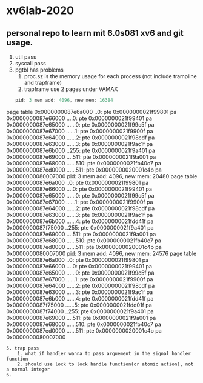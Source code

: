 # xv6lab-2020
## personal repo to learn mit 6.0s081 xv6 and git usage.
1. util pass
2. syscall pass
3. pgtbl has problems 
    1. proc.sz is the memory usage for each process (not include trampline and trapframe)
    2. trapframe use 2 pages under VAMAX
    ```c
    pid: 3 mem add: 4096, new mem: 16384
page table 0x0000000087e6a000
..0: pte 0x0000000021f99801 pa 0x0000000087e66000
....0: pte 0x0000000021f99401 pa 0x0000000087e65000
......0: pte 0x0000000021f99c5f pa 0x0000000087e67000
......1: pte 0x0000000021f9900f pa 0x0000000087e64000
......2: pte 0x0000000021f98cdf pa 0x0000000087e63000
......3: pte 0x0000000021f9ac1f pa 0x0000000087e6b000
..255: pte 0x0000000021f9a401 pa 0x0000000087e69000
....511: pte 0x0000000021f9a001 pa 0x0000000087e68000
......510: pte 0x0000000021fb40c7 pa 0x0000000087ed0000
......511: pte 0x0000000020001c4b pa 0x0000000080007000
pid: 3 mem add: 4096, new mem: 20480
page table 0x0000000087e6a000
..0: pte 0x0000000021f99801 pa 0x0000000087e66000
....0: pte 0x0000000021f99401 pa 0x0000000087e65000
......0: pte 0x0000000021f99c5f pa 0x0000000087e67000
......1: pte 0x0000000021f9900f pa 0x0000000087e64000
......2: pte 0x0000000021f98cdf pa 0x0000000087e63000
......3: pte 0x0000000021f9ac1f pa 0x0000000087e6b000
......4: pte 0x0000000021fdd41f pa 0x0000000087f75000
..255: pte 0x0000000021f9a401 pa 0x0000000087e69000
....511: pte 0x0000000021f9a001 pa 0x0000000087e68000
......510: pte 0x0000000021fb40c7 pa 0x0000000087ed0000
......511: pte 0x0000000020001c4b pa 0x0000000080007000
pid: 3 mem add: 4096, new mem: 24576
page table 0x0000000087e6a000
..0: pte 0x0000000021f99801 pa 0x0000000087e66000
....0: pte 0x0000000021f99401 pa 0x0000000087e65000
......0: pte 0x0000000021f99c5f pa 0x0000000087e67000
......1: pte 0x0000000021f9900f pa 0x0000000087e64000
......2: pte 0x0000000021f98cdf pa 0x0000000087e63000
......3: pte 0x0000000021f9ac1f pa 0x0000000087e6b000
......4: pte 0x0000000021fdd41f pa 0x0000000087f75000
......5: pte 0x0000000021fdd01f pa 0x0000000087f74000
..255: pte 0x0000000021f9a401 pa 0x0000000087e69000
....511: pte 0x0000000021f9a001 pa 0x0000000087e68000
......510: pte 0x0000000021fb40c7 pa 0x0000000087ed0000
......511: pte 0x0000000020001c4b pa 0x0000000080007000
```
5. trap pass
    1. what if handler wanna to pass arguement in the signal handler function 
    2. should use lock to lock handle function(or atomic action), not a normal integer
6.
